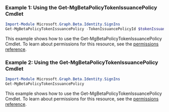 ### Example 1: Using the Get-MgBetaPolicyTokenIssuancePolicy Cmdlet
```powershell
Import-Module Microsoft.Graph.Beta.Identity.SignIns
Get-MgBetaPolicyTokenIssuancePolicy -TokenIssuancePolicyId $tokenIssuancePolicyId
```
This example shows how to use the Get-MgBetaPolicyTokenIssuancePolicy Cmdlet.
To learn about permissions for this resource, see the [permissions reference](/graph/permissions-reference).
### Example 2: Using the Get-MgBetaPolicyTokenIssuancePolicy Cmdlet
```powershell
Import-Module Microsoft.Graph.Beta.Identity.SignIns
Get-MgBetaPolicyTokenIssuancePolicy
```
This example shows how to use the Get-MgBetaPolicyTokenIssuancePolicy Cmdlet.
To learn about permissions for this resource, see the [permissions reference](/graph/permissions-reference).

